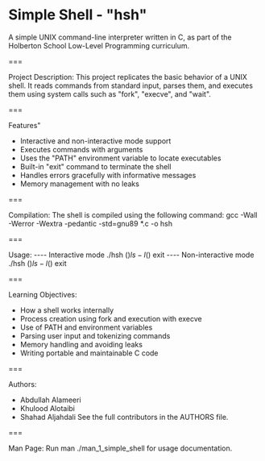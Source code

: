 # Simple Shell - "hsh"
A simple UNIX command-line interpreter written in C, as part of the Holberton School Low-Level Programming curriculum.

===

Project Description:
This project replicates the basic behavior of a UNIX shell.
It reads commands from standard input, parses them, and executes them using system calls such as "fork", "execve", and "wait".

===

Features"
- Interactive and non-interactive mode support
- Executes commands with arguments
- Uses the "PATH" environment variable to locate executables
- Built-in "exit" command to terminate the shell
- Handles errors gracefully with informative messages
- Memory management with no leaks

===

Compilation:
The shell is compiled using the following command:
gcc -Wall -Werror -Wextra -pedantic -std=gnu89 *.c -o hsh

===

Usage:
---- Interactive mode
./hsh
($) ls -l
($) exit
---- Non-interactive mode
./hsh
($) ls -l
($) exit

===

Learning Objectives:
- How a shell works internally
- Process creation using fork and execution with execve
- Use of PATH and environment variables
- Parsing user input and tokenizing commands
- Memory handling and avoiding leaks
- Writing portable and maintainable C code

===

Authors:
- Abdullah Alameeri
- Khulood Alotaibi
- Shahad Aljahdali
See the full contributors in the AUTHORS file.


===

Man Page:
Run man ./man_1_simple_shell for usage documentation.